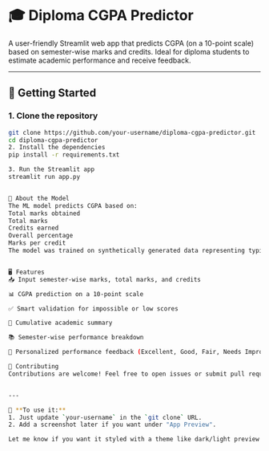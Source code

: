 # 🎓 Diploma CGPA Predictor

A user-friendly Streamlit web app that predicts CGPA (on a 10-point scale) based on semester-wise marks and credits. Ideal for diploma students to estimate academic performance and receive feedback.

---

## 🚀 Getting Started

### 1. Clone the repository

```bash
git clone https://github.com/your-username/diploma-cgpa-predictor.git
cd diploma-cgpa-predictor
2. Install the dependencies
pip install -r requirements.txt

3. Run the Streamlit app
streamlit run app.py


🧠 About the Model
The ML model predicts CGPA based on:
Total marks obtained
Total marks
Credits earned
Overall percentage
Marks per credit
The model was trained on synthetically generated data representing typical diploma scoring patterns. It is designed to provide an approximate CGPA prediction and performance feedback for academic guidance.


🖥 Features
📥 Input semester-wise marks, total marks, and credits

📊 CGPA prediction on a 10-point scale

✅ Smart validation for impossible or low scores

📌 Cumulative academic summary

📚 Semester-wise performance breakdown

💬 Personalized performance feedback (Excellent, Good, Fair, Needs Improvement)

🤝 Contributing
Contributions are welcome! Feel free to open issues or submit pull requests.


---

🔧 **To use it:**
1. Just update `your-username` in the `git clone` URL.
2. Add a screenshot later if you want under "App Preview".

Let me know if you want it styled with a theme like dark/light preview GIFs or badges (e.g., license, stars, forks)!


